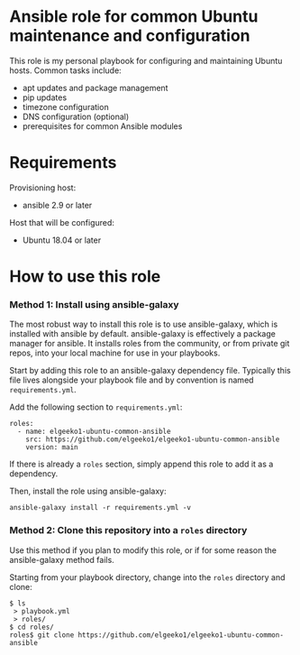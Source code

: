 # Ansible role for common Ubuntu maintenance and configuration
This role is my personal playbook for configuring and maintaining
Ubuntu hosts. Common tasks include:
- apt updates and package management
- pip updates
- timezone configuration
- DNS configuration (optional)
- prerequisites for common Ansible modules

# Requirements
Provisioning host:
- ansible 2.9 or later

Host that will be configured:
- Ubuntu 18.04 or later

# How to use this role
### Method 1: Install using ansible-galaxy

The most robust way to install this role is to use ansible-galaxy,
which is installed with ansible by default. ansible-galaxy is effectively a package manager for ansible. It installs roles
from the community, or from private git repos, into your local machine for use in your playbooks.

Start by adding this role to an ansible-galaxy dependency file. Typically this file lives alongside your playbook file and by convention is named `requirements.yml`.

Add the following section to `requirements.yml`:

```
roles:
  - name: elgeeko1-ubuntu-common-ansible
    src: https://github.com/elgeeko1/elgeeko1-ubuntu-common-ansible
    version: main
```

If there is already a `roles` section, simply append this role to
add it as a dependency.

Then, install the role using ansible-galaxy:

`ansible-galaxy install -r requirements.yml -v`

### Method 2: Clone this repository into a `roles` directory

Use this method if you plan to modify this role, or if for some
reason the ansible-galaxy method fails.

Starting from your playbook directory, change into the `roles`
directory and clone:

```
$ ls
 > playbook.yml
 > roles/
$ cd roles/
roles$ git clone https://github.com/elgeeko1/elgeeko1-ubuntu-common-ansible
```
